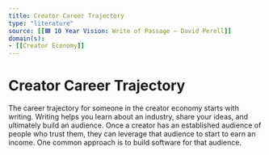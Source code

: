 ```yaml
---
title: Creator Career Trajectory
type: "literature"
source: [[🟦 10 Year Vision: Write of Passage — David Perell]]
domain(s):
- [[Creator Economy]]
---
```


# Creator Career Trajectory

The career trajectory for someone in the creator economy starts with writing. Writing helps you learn about an industry, share your ideas, and ultimately build an audience. Once a creator has an established audience of people who trust them, they can leverage that audience to start to earn an income. One common approach is to build software for that audience.